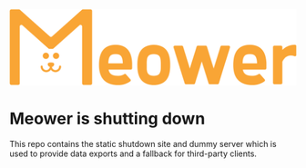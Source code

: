 ![Meower Logo](./site/logo.svg)

# Meower is shutting down

This repo contains the static shutdown site and dummy server 
which is used to provide data exports and a fallback for 
third-party clients.